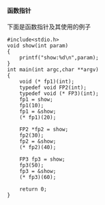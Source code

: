 #### 函数指针
下面是函数指针及其使用的例子

	#include<stdio.h>
    void show(int param)
    {
    	printf("show:%d\n",param);
    }
    int main(int argc,char **argv)
    {
    	void (* fp1)(int);
        typedef void FP2(int);
        typedef void (* FP3)(int);
        fp1 = show;
        fp1(10);
        fp1 = &show;
        (* fp1)(20);
        
        FP2 *fp2 = show;
        fp2(30);
        fp2 = &show;
        (* fp2)(40);
        
        FP3 fp3 = show;
        fp3(50);
        fp3 = &show;
        (* fp3)(60);
        
        return 0;
    }